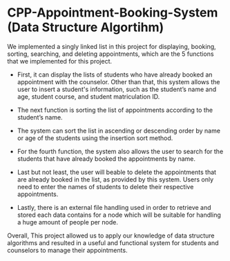 # CPP-Appointment-Booking-System (Data Structure Algortihm)

We implemented a singly linked list in this project for displaying, booking, sorting,
searching, and deleting appointments, which are the 5 functions that we implemented for this
project. 

- First, it can display the lists of students who have already booked an appointment with
the counselor. Other than that, this system allows the user to insert a student's information, such
as the student’s name and age, student course, and student matriculation ID.

- The next function is sorting the list of appointments according to the student’s name. 

- The system can sort the list in ascending or descending order by name or age of the students using the
insertion sort method. 

- For the fourth function, the system also allows the user to search for the
students that have already booked the appointments by name.

- Last but not least, the user will beable to delete the appointments that are already booked in the list, as provided by this system.
Users only need to enter the names of students to delete their respective appointments.

- Lastly, there is an external file handling used in order to retrieve and stored each data
contains for a node which will be suitable for handling a huge amount of people per node.

Overall, This project allowed us to apply our knowledge of data structure algorithms and resulted
in a useful and functional system for students and counselors to manage their appointments.


